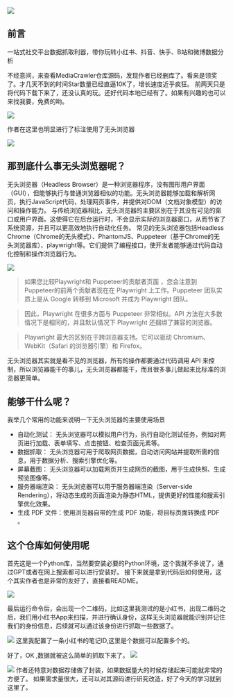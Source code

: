 
![](https://files.mdnice.com/user/31506/288389bb-7c40-4f7f-9eed-7beb7cc5dc2a.png)
## 前言
一站式社交平台数据抓取利器，带你玩转小红书、抖音、快手、B站和微博数据分析

不经意间，来查看MediaCrawler仓库源码，发现作者已经删库了。看来是领奖了。才几天不到的时间Star数量已经直逼10K了，增长速度近乎疯狂。
前两天只是将代码下载下来了，还没认真的玩。还好代码本地已经有了。如果有兴趣的也可以来找我要，免费的哟。

![](https://files.mdnice.com/user/31506/34de5669-72ad-49f8-832b-eef9bdb90b02.png)

作者在这里也明显进行了标注使用了无头浏览器

![](https://files.mdnice.com/user/31506/fa821865-c379-40f2-b77d-74a29e53aae0.png)
## 那到底什么事无头浏览器呢？
无头浏览器（Headless Browser）是一种浏览器程序，没有图形用户界面（GUI），但能够执行与普通浏览器相似的功能。无头浏览器能够加载和解析网页，执行JavaScript代码，处理网页事件，并提供对DOM（文档对象模型）的访问和操作能力。
与传统浏览器相比，无头浏览器的主要区别在于其没有可见的窗口或用户界面。这使得它在后台运行时，不会显示实际的浏览器窗口，从而节省了系统资源，并且可以更高效地执行自动化任务。
常见的无头浏览器包括Headless Chrome（Chrome的无头模式）、PhantomJS、Puppeteer（基于Chrome的无头浏览器库）、playwright等。它们提供了编程接口，使开发者能够通过代码自动化控制和操作浏览器行为。

![](https://files.mdnice.com/user/31506/47d1578e-01ff-4c20-8f37-759db48cd6ac.png)
> 如果您比较Playwright和 Puppeteer的贡献者页面 ，您会注意到Puppeteer的前两个贡献者现在在 Playwright 上工作。Puppeteer 团队实质上是从 Google 转移到 Microsoft 并成为 Playwright 团队。

>因此，Playwright 在很多方面与 Puppeteer 非常相似。API 方法在大多数情况下是相同的，并且默认情况下 Playwright 还捆绑了兼容的浏览器。

>Playwright 最大的区别在于跨浏览器支持。它可以驱动 Chromium、WebKit（Safari 的浏览器引擎）和 Firefox。

无头浏览器其实就是看不见的浏览器，所有的操作都要通过代码调用 API 来控制，所以浏览器能干的事儿，无头浏览器都能干，而且很多事儿做起来比标准的浏览器更简单。

## 能够干什么呢？
我举几个常用的功能来说明一下无头浏览器的主要使用场景

- 自动化测试： 无头浏览器可以模拟用户行为，执行自动化测试任务，例如对网页进行加载、表单填写、点击按钮、检查页面元素等。
- 数据抓取： 无头浏览器可用于爬取网页数据，自动访问网站并提取所需的信息，用于数据分析、搜索引擎优化等。
- 屏幕截图： 无头浏览器可以加载网页并生成网页的截图，用于生成快照、生成预览图像等。
- 服务器端渲染： 无头浏览器可以用于服务器端渲染（Server-side Rendering），将动态生成的页面渲染为静态HTML，提供更好的性能和搜索引擎优化效果。
- 生成 PDF 文件：使用浏览器自带的生成 PDF 功能，将目标页面转换成 PDF 。

## 这个仓库如何使用呢
首先这是一个Python库，当然要安装必要的Python环境，这个我就不多说了，通过GPT或者在网上搜索都可以进行安装好。
接下来就是拿到代码后如何使用，这个其实作者也是非常的友好了，直接看README。

![](https://files.mdnice.com/user/31506/d7cca559-6a44-44b6-b959-23c5abf425de.png)

最后运行命令后，会出现一个二维码，比如这里我测试的是小红书，出现二维码之后，我们用小红书App来扫描，并进行确认身份，这样无头浏览器就能识别并记住我们的身份信息，后续就可以通过该身份进行抓取一些数据了。

![](https://files.mdnice.com/user/31506/ef05d185-88b3-464a-9b10-576203910b69.png)
这里我配置了一条小红书的笔记ID,这里是个数据可以配置多个的。

好了，OK ,数据就被这么简单的抓取下来了。
![](https://files.mdnice.com/user/31506/b0803fef-f6be-45a5-bb28-5dfc5db59733.png)

![](https://files.mdnice.com/user/31506/814ea1cc-4316-441b-b60e-28372421841c.png)
作者还特意对数据存储做了封装，如果数据量大的时候存储起来可能就非常的方便了。
如果需求量很大，还可以对其源码进行研究改造，好了今天的学习就到这里了。
